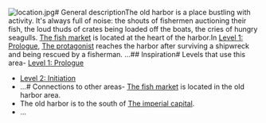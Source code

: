 ![location.jpg](files/fa83e43b-e3ae-43fd-9629-d674971d8df4/location.jpg)# General descriptionThe old harbor is a place bustling with activity. It's always full of noise: the shouts of fishermen auctioning their fish, the loud thuds of crates being loaded off the boats, the cries of hungry seagulls. [The fish market](<The fish market e1fd6e67.md?n>) is located at the heart of the harbor.In [Level 1: Prologue](<Level 1_ Prologue 5d56192f.md?n>), [The protagonist](<The protagonist 5f43bf14.md?n>) reaches the harbor after surviving a shipwreck and being rescued by a fisherman. ...## Inspiration[](https://www.youtube.com/watch?v=t0AmfPQMs4k)# Levels that use this area- [Level 1: Prologue](<Level 1_ Prologue 5d56192f.md?n>)
- [Level 2: Initiation](<Level 2_ Initiation 4a8d2f69.md?n>)
- ...# Connections to other areas- [The fish market](<The fish market e1fd6e67.md?n>) is located in the old harbor area.
- The old harbor is to the south of [The imperial capital](<The imperial capital 0ff164be.md?n>).
- ...
